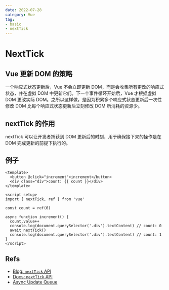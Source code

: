 ```yaml
---
date: 2022-07-28
category: Vue
tag:
- basic
- nextTick
---
```


# NextTick

## Vue 更新 DOM 的策略

一个响应式状态更新后，Vue 不会立即更新 DOM，而是会收集所有更改的响应式状态，并在虚拟 DOM 中更新它们。下一个事件循环开始后，Vue 才根据虚拟 DOM 更改实际 DOM。之所以这样做，是因为积累多个响应式状态更新后一次性修改 DOM 比每个响应式状态更新后立刻修改 DOM 所消耗的资源少。

## nextTick 的作用

nextTick 可以让开发者捕获到 DOM 更新后的时刻，用于确保接下来的操作是在 DOM 完成更新的前提下执行的。

## 例子

```vue
<template>
  <button @click="increment">increment</button>
  <div class="div">count: {{ count }}</div>
</template>

<script setup>
import { nextTick, ref } from 'vue'

const count = ref(0)

async function increment() {
  count.value++
  console.log(document.querySelector('.div').textContent) // count: 0
  await nextTick()
  console.log(document.querySelector('.div').textContent) // count: 1
}
</script>
```

## Refs

- [Blog: `nextTick` API](https://dmitripavlutin.com/vue-next-tick/)
- [Docs: `nextTick` API](https://vuejs.org/api/general.html#nexttick)
- [Async Update Queue](https://v2.vuejs.org/v2/guide/reactivity.html#Async-Update-Queue)

